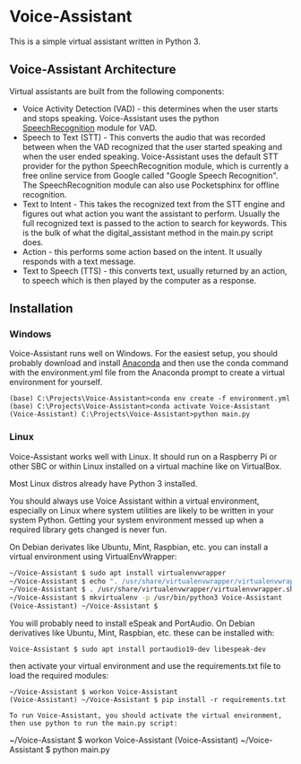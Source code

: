 # Voice-Assistant

This is a simple virtual assistant written in Python 3.

## Voice-Assistant Architecture
Virtual assistants are built from the following components:
* Voice Activity Detection (VAD) - this determines when the user starts and stops speaking. Voice-Assistant uses the python [SpeechRecognition](https://github.com/Uberi/speech_recognition) module for VAD.
* Speech to Text (STT) - This converts the audio that was recorded between when the VAD recognized that the user started speaking and when the user ended speaking. Voice-Assistant uses the default STT provider for the python SpeechRecognition module, which is currently a free online service from Google called "Google Speech Recognition". The SpeechRecognition module can also use Pocketsphinx for offline recognition.
* Text to Intent - This takes the recognized text from the STT engine and figures out what action you want the assistant to perform. Usually the full recognized text is passed to the action to search for keywords. This is the bulk of what the digital_assistant method in the main.py script does.
* Action - this performs some action based on the intent. It usually responds with a text message.
* Text to Speech (TTS) - this converts text, usually returned by an action, to speech which is then played by the computer as a response.

## Installation

### Windows
Voice-Assistant runs well on Windows. For the easiest setup, you should probably download and install [Anaconda](https://www.anaconda.com/products/individual) and then use the conda command with the environment.yml file from the Anaconda prompt to create a virtual environment for yourself.

```dos
(base) C:\Projects\Voice-Assistant>conda env create -f environment.yml
(base) C:\Projects\Voice-Assistant>conda activate Voice-Assistant
(Voice-Assistant) C:\Projects\Voice-Assistant>python main.py
```

### Linux
Voice-Assistant works well with Linux. It should run on a Raspberry Pi or other SBC or within Linux installed on a virtual machine like on VirtualBox.

Most Linux distros already have Python 3 installed.

You should always use Voice Assistant within a virtual environment, especially on Linux where system utilities are likely to be written in your system Python. Getting your system environment messed up when a required library gets changed is never fun.

On Debian derivates like Ubuntu, Mint, Raspbian, etc. you can install a virtual environment using VirtualEnvWrapper:

```bash
~/Voice-Assistant $ sudo apt install virtualenvwrapper
~/Voice-Assistant $ echo ". /usr/share/virtualenvwrapper/virtualenvwrapper.sh" >> ~/.bashrc
~/Voice-Assistant $ . /usr/share/virtualenvwrapper/virtualenvwrapper.sh
~/Voice-Assistant $ mkvirtualenv -p /usr/bin/python3 Voice-Assistant
(Voice-Assistant) ~/Voice-Assistant $
```

You will probably need to install eSpeak and PortAudio. On Debian derivatives like Ubuntu, Mint, Raspbian, etc. these can be installed with:

```
Voice-Assistant $ sudo apt install portaudio19-dev libespeak-dev
```
then activate your virtual environment and use the requirements.txt file to load the required modules:
```
~/Voice-Assistant $ workon Voice-Assistant
(Voice-Assistant) ~/Voice-Assistant $ pip install -r requirements.txt

To run Voice-Assistant, you should activate the virtual environment, then use python to run the main.py script:

```
~/Voice-Assistant $ workon Voice-Assistant
(Voice-Assistant) ~/Voice-Assistant $ python main.py
```
